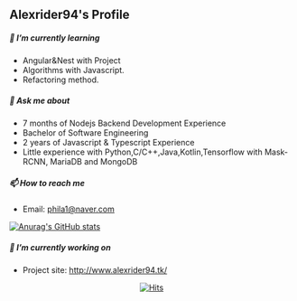 ## Alexrider94's Profile

##### 🌱 I’m currently learning

- Angular&Nest with Project
- Algorithms with Javascript.
- Refactoring method.

##### 💬 Ask me about

- 7 months of Nodejs Backend Development Experience
- Bachelor of Software Engineering
- 2 years of Javascript & Typescript Experience 
- Little experience with Python,C/C++,Java,Kotlin,Tensorflow with Mask-RCNN, MariaDB and MongoDB

##### 📫 How to reach me

- Email: phila1@naver.com

[![Anurag's GitHub stats](https://github-readme-stats.vercel.app/api?username=alexrider94&show_icons=true&theme=radical)](https://github.com/anuraghazra/github-readme-stats)

##### 🔭 I’m currently working on

- Project site: http://www.alexrider94.tk/


<div align=center>

[![Hits](https://hits.seeyoufarm.com/api/count/incr/badge.svg?url=https%3A%2F%2Fgithub.com%2Falexrider94%2Fhit-counter&count_bg=%237A3DC8&title_bg=%23AD80DB&icon=ko-fi.svg&icon_color=%235556E5&title=hello+there%21&edge_flat=true)](https://hits.seeyoufarm.com)

</div>


<!--
**alexrider94/alexrider94** is a ✨ _special_ ✨ repository because its `README.md` (this file) appears on your GitHub profile.

Here are some ideas to get you started:

- 🔭 I’m currently working on ...
- 🌱 I’m currently learning ...
- 👯 I’m looking to collaborate on ...
- 🤔 I’m looking for help with ...
- 💬 Ask me about ...
- 📫 How to reach me: ...
- 😄 Pronouns: ...
- ⚡ Fun fact: ...
-->
